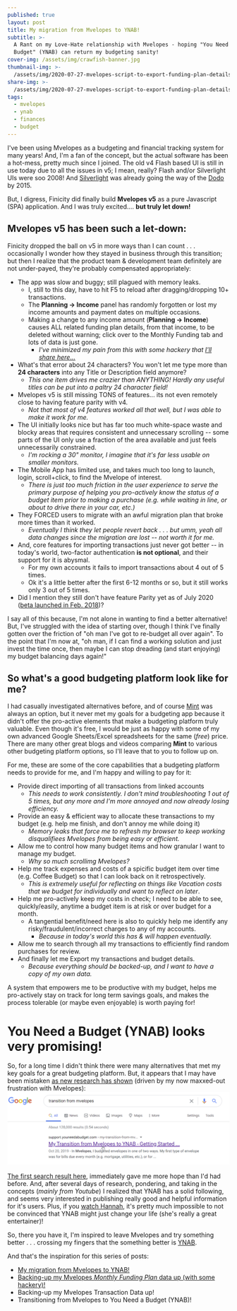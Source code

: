 ```yaml
---
published: true
layout: post
title: My migration from Mvelopes to YNAB!
subtitle: >-
  A Rant on my Love-Hate relationship with Mvelopes - hoping "You Need A
  Budget" (YNAB) can return my budgeting sanity!
cover-img: /assets/img/crawfish-banner.jpg
thumbnail-img: >-
  /assets/img/2020-07-27-mvelopes-script-to-export-funding-plan-details-as-csv/mvelopes-to-ynab-thumbnail.png
share-img: >-
  /assets/img/2020-07-27-mvelopes-script-to-export-funding-plan-details-as-csv/mvelopes-to-ynab-thumbnail.png
tags:
  - mvelopes
  - ynab
  - finances
  - budget
---
```

I've been using Mvelopes as a budgeting and financial tracking system for many years! And, I'm a fan of the concept, but the actual software has been a hot-mess, pretty much since I joined. The old v4 Flash based UI is still in use today due to all the issues in v5; I mean, really? Flash and/or Silverlight UIs were soo 2008! And [Silverlight](https://theorem.co/verticals/silverlight-modernization) was already going the way of the [Dodo](https://en.wikipedia.org/wiki/Dodo) by 2015.

But, I digress, Finicity did finally build **Mvelopes v5** as a pure Javascript (SPA) application. And I was truly excited.... **but truly let down!** 

## Mvelopes v5 has been such a let-down:
Finicity dropped the ball on v5 in more ways than I can count . . . occasionally I wonder how they stayed in business through this transition; but then I realize that the product team & development team definitely are not under-payed, they're probably compensated appropriately:
- The app was slow and buggy; still plagued with memory leaks.
  - I, still to this day, have to hit F5 to reload after dragging/dropping 10+ transactions.
  - The **Planning -> Income** panel has randomly forgotten or lost my income amounts and payment dates on multiple occasions.
  - Making a change to any income amount (**Planning -> Income**) causes ALL related funding plan details, from that income, to be deleted without warning; click over to the Monthly Funding tab and lots of data is just gone.
    - *I've minimized my pain from this with some hackery that [I'll share here...](./2020-07-27-mvelopes-script-to-export-funding-plan-details-as-csv%20copy.md)*
- What's that error about 24 characters? You won't let me type more than **24 characters** into any Title or Description field anymore?
    - *This one item drives me crazier than ANYTHING! Hardly any useful titles can be put into a paltry 24 character field!*
- Mvelopes v5 is still missing TONS of features... its not even remotely close to having feature parity with v4.
  - *Not that most of v4 features worked all that well, but I was able to make it work for me.*
- The UI initially looks nice but has far too much white-space waste and blocky areas that requires consistent and unnecessary scrolling -- some parts of the UI only use a fraction of the area available and just feels unnecessarily constrained.
   - *I'm rocking a 30" monitor, I imagine that it's far less usable on smaller monitors.*
- The Mobile App has limited use, and takes much too long to launch, login, scroll+click, to find the Mvelope of interest.
  - *There is just too much friction in the user experience to serve the primary purpose of helping you pro-actively know the status of a budget item prior to making a purchase (e.g. while waiting in line, or about to drive there in your car, etc.)*
- They FORCED users to migrate with an awful migration plan that broke more times than it worked.
  - *Eventually I think they let people revert back . . . but umm, yeah all data changes since the migration are lost -- not worth it for me.*
- And, core features for importing transactions just never got better -- in today's world, two-factor authentication **is not optional**, and their support for it is abysmal.   
  - For my own accounts it fails to import transactions about 4 out of 5 times.
  - Ok it's a little better after the first 6-12 months or so, but it still works only 3 out of 5 times.
- Did I mention they still don't have feature Parity yet as of July 2020 ([beta launched in Feb. 2018](https://www.mvelopes.com/2018/02/))?

I say all of this because, I'm not alone in wanting to find a better alternative! But, I've struggled with the idea of starting over, though I think I've finally gotten over the friction of "oh man I've got to re-budget all over again". To the point that I'm now at, "oh man, if I can find a working solution and just invest the time once, then maybe I can stop dreading (and start enjoying) my budget balancing days again!"

## So what's a good budgeting platform look like for me?
I had casually investigated alternatives before, and of course [Mint](https://www.mint.com/) was always an option, but it never met my goals for a budgeting app because it didn't offer the pro-active elements that make a budgeting platform truly valuable. Even though it's free, I would be just as happy with some of my own advanced Google Sheets/Excel spreadsheets for the same (*free*) price. There are many other great blogs and videos comparing **Mint** to various other budgeting platform  options, so I'll leave that to you to follow up on.

For me, these are some of the core capabilities that a budgeting platform needs to provide for me, and I'm happy and willing to pay for it:
 - Provide direct importing of all transactions from linked accounts
   - *This needs to work consistently.  I don't mind troubleshooting 1 out of 5 times, but any more and I'm more annoyed and now already losing efficiency.*
 - Provide an easy & efficient way to allocate these transactions to my budget (e.g. help me finish, and don't annoy me while doing it)
   - *Memory leaks that force me to refresh my browser to keep working disqualifiees Mvelopes from being easy or efficient.*
 - Allow me to control how many budget items and how granular I want to manage my budget.
   - *Why so much scrollimg Mvelopes?*
 - Help me track expenses and costs of a spicific budget item over time (e.g. Coffee Budget) so that I can look back on it retrospectively.
   - *This is extremely useful for reflecting on things like Vacation costs that we budget for individually and want to reflect on later*.
 - Help me pro-actively keep my costs in check; I need to be able to see, quickly/easily, anytime a budget item is at risk or over budget for a month.
   - A tangential benefit/need here is also to quickly help me identify any risky/fraudulent/incorrect charges to any of my accounts.
     - *Because in today's world this has & will happen eventually.*
 - Allow me to search through all my transactions to efficiently find random purchases for review.
 - And finally let me Export my transactions and budget details.
   - *Because everything should be backed-up, and I want to have a copy of my own data.*

A system that empowers me to be productive with my budget, helps me pro-actively stay on track for long term savings goals, and makes the process tolerable (or maybe even enjoyable) is worth paying for!

# You Need a Budget (YNAB) looks very promising!
So, for a long time I didn't think there were many alternatives that met my key goals for a great budgeting platform. But, it appears that I may have been mistaken [as new research has shown](https://www.google.com/search?q=transition+from+mvelopes&oq=transition+from+mvelopes) (driven by my now maxxed-out frustration with Mvelopes):
<img src="../assets/img/2020-07-27-transition-from-mvelopes-to-ynab/google-search-transition-from-mvelopes.png " class="medium center" data-zoomable />

[The first search result here](https://support.youneedabudget.com/t/x147a0/my-transition-from-mvelopes-to-ynab), immediately gave me more hope than I'd had before.  And, after several days of research, pondering, and taking in the concepts (*mainly from Youtube*) I realized that YNAB has a solid following, and seems very interested in publishing really good and helpful information for it's users.  Plus, if you [watch Hannah](https://www.youtube.com/playlist?list=PLq0_N-XTl2yDWGTHHHYhfB_KumLx1zANh), it's pretty much impossible to not be convinced that YNAB might just change your life (she's really a great entertainer)!

So, there you have it, I'm inspired to leave Mvelopes and try something better . . . crossing my fingers that the something better is [YNAB](https://www.youneedabudget.com/).

And that's the inspiration for this series of posts:
 - [My migration from Mvelopes to YNAB!](/2020-07-27-transition-from-mvelopes-to-ynab)
 - [Backing-up my Mvelopes *Monthly Funding Plan* data up (with some hackery)!](/2020-07-27-mvelopes-script-to-export-funding-plan-details-as-csv)
 - Backing-up my Mvelopes Transaction Data up!
 - Transitioning from Mvelopes to You Need a Budget (YNAB)!
